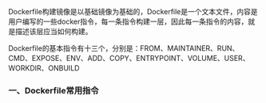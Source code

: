 Dockerfile构建镜像是以基础镜像为基础的，Dockerfile是一个文本文件，内容是用户编写的一些docker指令，每一条指令构建一层，因此每一条指令的内容，就是描述该层应当如何构建。

Dockerfile的基本指令有十三个，分别是：FROM、MAINTAINER、RUN、CMD、EXPOSE、ENV、ADD、COPY、ENTRYPOINT、VOLUME、USER、WORKDIR、ONBUILD

### 一、Dockerfile常用指令


